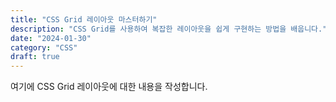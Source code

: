 ```yaml
---
title: "CSS Grid 레이아웃 마스터하기"
description: "CSS Grid를 사용하여 복잡한 레이아웃을 쉽게 구현하는 방법을 배웁니다."
date: "2024-01-30"
category: "CSS"
draft: true
---
```


여기에 CSS Grid 레이아웃에 대한 내용을 작성합니다.
